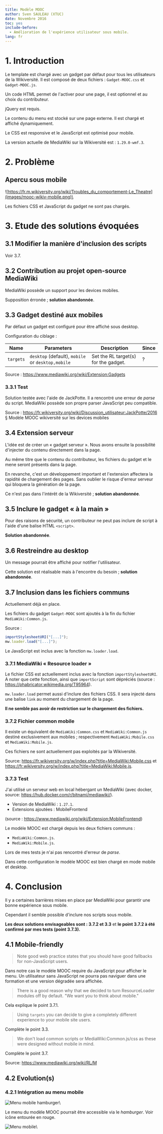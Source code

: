 ```yaml
---
title: Modèle MOOC
author: Sven SAULEAU (XTUC)
date: Novembre 2016
toc: yes
include-before:
  - Amélioration de l'expérience utilisateur sous mobile.
lang: fr
---
```


# 1. Introduction

Le template est chargé avec un gadget par défaut pour tous les utilisateurs de la Wikiversité. Il est composé de deux fichiers : `Gadget-MOOC.css` et `Gadget-MOOC.js`.

Un code HTML permet de l'activer pour une page, il est optionnel et au choix du contributeur.

jQuery est requis.

Le contenu du menu est stocké sur une page externe. Il est chargé et affiché dynamiquement.

Le CSS est responsive et le JavaScript est optimisé pour mobile.

La version actuelle de MediaWiki sur la Wikiversité est : `1.29.0-wmf.3`.

# 2. Problème

## Apercu sous mobile

![https://fr.m.wikiversity.org/wiki/Troubles_du_comportement-Le_Theatre](images/mooc-wikiv-mobile.png)\ 

Les fichiers CSS et JavaScript du gadget ne sont pas chargés.

# 3. Etude des solutions évoquées

## 3.1 Modifier la manière d'inclusion des scripts

Voir 3.7.

## 3.2 Contribution au projet open-source MediaWiki

MediaWiki possède un support pour les devices mobiles.

Supposition érronée ; __solution abandonnée__.

## 3.3 Gadget destiné aux mobiles

Par défaut un gadget est configuré pour être affiché sous desktop.

Configuration du ciblage :

| Name      | Parameters    | Description  | Since |
|-----------|---------------|--------------|-------|
| `targets` | `desktop` (default), `mobile` or `desktop,mobile` | Set the RL target(s) for the gadget. | ?

Source : https://www.mediawiki.org/wiki/Extension:Gadgets

### 3.3.1 Test

Solution testée avec l'aide de JackPotte. Il a rencontré une erreur de _parse_ du script.
MediaWiki possède son propre parser JavaScript peu compatible.

Source : https://fr.wikiversity.org/wiki/Discussion_utilisateur:JackPotte/2016 § Modèle MOOC wikiversité sur les devices mobiles

## 3.4 Extension serveur

L'idée est de créer un « gadget serveur ». Nous avons ensuite la possibilité d'injecter du contenu directement dans la page.

Au même titre que le contenu du contributeur, les fichiers du gadget et le mene seront présents dans la page.

En revanche, c'est un développement important et l'extension affectera la rapidité de chargement des pages.
Sans oublier le risque d'erreur serveur qui bloquera la génération de la page.

Ce n'est pas dans l'intérêt de la Wikiversité ; __solution abandonnée__.

## 3.5 Inclure le gadget « à la main »

Pour des raisons de sécurité, un contributeur ne peut pas inclure de script à l'aide d'une balise HTML `<script>`.

__Solution abandonnée__.

## 3.6 Restreindre au desktop

Un message pourrait être affiché pour notifier l'utilisateur.

Cette solution est réalisable mais à l'encontre du besoin ; __solution abandonnée__.

## 3.7 Inclusion dans les fichiers communs

Actuellement déjà en place.

Les fichiers du gadget `Gadget-MOOC` sont ajoutés à la fin du fichier `MediaWiki:Common.js`.

Source :

```javascript
importStylesheetURI("[...]");
mw.loader.load("[...]");
```

Le JavaScript est inclus avec la fonction `mw.loader.load`.

### 3.7.1 MediaWiki « Resource loader »

Le fichier CSS est actuellement inclus avec la fonction `importStylesheetURI`. A noter que cette fonction, ainsi que `importScript` sont dépréciés (source : https://phabricator.wikimedia.org/T95964).

`mw.loader.load` permet aussi d'inclure des fichiers CSS. Il sera injecté dans une balise `link` au moment du chargement de la page.

__Il ne semble pas avoir de restriction sur le chargement des fichiers.__

### 3.7.2 Fichier common mobile

Il existe un équivalent de `MediaWiki:Common.css` et `MediaWiki:Common.js` destiné exclusivement aux mobiles ; respectivement `MediaWiki:Mobile.css` et `MediaWiki:Mobile.js`.

Ces fichiers ne sont actuellement pas exploités par la Wikiversité.

Source: https://fr.wikiversity.org/w/index.php?title=MediaWiki:Mobile.css
et https://fr.wikiversity.org/w/index.php?title=MediaWiki:Mobile.js.

### 3.7.3 Test

J'ai utilisé un serveur web en local hébergant un MediaWiki (avec docker, source: https://hub.docker.com/r/bitnami/mediawiki/).

- Version de MediaWiki : `1.27.1`.
- Extensions ajoutées : MobileFrontend

(source : https://www.mediawiki.org/wiki/Extension:MobileFrontend)

Le modèle MOOC est chargé depuis les deux fichiers communs :

- `MediaWiki:Common.js`.
- `MediaWiki:Mobile.js`.

Lors de mes tests je n'ai pas rencontré d'erreur de _parse_.

Dans cette configuration le modèle MOOC est bien chargé en mode mobile et desktop.

# 4. Conclusion

Il y a certaines barrières mises en place par MediaWiki pour garantir une bonne expérience sous mobile.

Cependant il semble possible d'inclure nos scripts sous mobile.

__Les deux solutions envisageables sont : 3.7.2 et 3.3__ et __le point 3.7.2 à été confirmé par mes tests (point 3.7.3).__

## 4.1 Mobile-friendly

> Note good web practice states that you should have good fallbacks for non-JavaScript users.

Dans notre cas le modèle MOOC require du JavaScript pour afficher le menu.
Un utilisateur sans JavaScript ne pourra pas naviguer dans une formation et une version dégradée sera affichée.

> There is a good reason why that we decided to turn ResourceLoader modules off by default. "We want you to think about mobile."

Cela explique le point 3.7.1.

> Using `targets` you can decide to give a completely different experience to your mobile site users.

Complète le point 3.3.

> We don't load common scripts or MediaWiki:Common.js/css as these were designed without mobile in mind.

Complète le point 3.7.

Source: https://www.mediawiki.org/wiki/RL/M

## 4.2 Evolution(s)

### 4.2.1 Intégration au menu mobile

![Menu mobile hamburger](images/mooc-wikiv-mobile-hamburger.png)\ 

Le menu du modèle MOOC pourrait être accessible via le _hamburger_. Voir icône entourée en rouge.

![Menu mobile](images/mooc-mobile-menu.png)\ 
